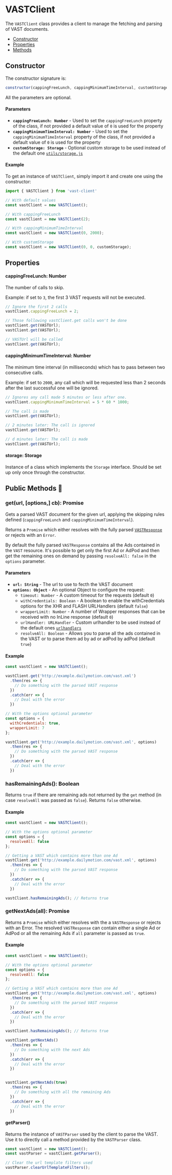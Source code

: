 # VASTClient

The `VASTClient` class provides a client to manage the fetching and parsing of VAST documents.

* [Constructor](#constructor)
* [Properties](#properties)
* [Methods](#methods)

## Constructor<a name="constructor"></a>

The constructor signature is:
```Javascript
constructor(cappingFreeLunch, cappingMinimumTimeInterval, customStorage)
```
All the parameters are optional.
#### Parameters
 * **`cappingFreeLunch: Number`** - Used to set the `cappingFreeLunch` property of the class, if not provided a default value of `0` is used for the property
 * **`cappingMinimumTimeInterval: Number`** - Used to set the `cappingMinimumTimeInterval` property of the class, if not provided a default value of `0` is used for the property
 * **`customStorage: Storage`** - Optional custom storage to be used instead of the default one [`utils/storage.js`](../../src/util/storage.js)

#### Example
To get an instance of `VASTClient`, simply import it and create one using the constructor:
```Javascript
import { VASTClient } from 'vast-client'

// With default values
const vastClient = new VASTClient();

// With cappingFreeLunch
const vastClient = new VASTClient(2);

// With cappingMinimumTimeInterval
const vastClient = new VASTClient(0, 2000);

// With customStorage
const vastClient = new VASTClient(0, 0, customStorage);
```

## Properties<a name="properties"></a>

#### cappingFreeLunch: Number
The number of calls to skip.

Example: if set to `3`, the first 3 VAST requests will not be executed.

```Javascript
// Ignore the first 2 calls
vastClient.cappingFreeLunch = 2;

// Those following vastClient.get calls won't be done
vastClient.get(VASTUrl);
vastClient.get(VASTUrl);

// VASTUrl will be called
vastClient.get(VASTUrl);
```

#### cappingMinimumTimeInterval: Number
The minimum time interval (in milliseconds) which has to pass between two consecutive calls.

Example: if set to `2000`, any call which will be requested less than 2 seconds after the last successful one will be ignored.

```Javascript
// Ignores any call made 5 minutes or less after one.
vastClient.cappingMinimumTimeInterval = 5 * 60 * 1000;

// The call is made
vastClient.get(VASTUrl);

// 2 minutes later: The call is ignored
vastClient.get(VASTUrl);

// d minutes later: The call is made
vastClient.get(VASTUrl);
```

#### storage: Storage
Instance of a class which implements the `Storage` interface. Should be set up only once through the constructor.

## Public Methods 💚 <a name="methods"></a>

### get(url, [options,] cb): Promise
Gets a parsed VAST document for the given url, applying the skipping rules defined (`cappingFreeLunch` and `cappingMinimumTimeInterval`).

Returns a `Promise` which either resolves with the fully parsed [`VASTResponse`](../../src/vast_response.js) or rejects with an `Error`.

By default the fully parsed `VASTResponse` contains all the Ads contained in the `VAST` resource. It's possible to get only the first Ad or AdPod and then get the remaining ones on demand by passing `resolveAll: false` in the `options` parameter.

#### Parameters
 * **`url: String`** - The url to use to fecth the VAST document
 * **`options: Object`** - An optional Object to configure the request:
    * `timeout: Number` - A custom timeout for the requests (default `0`)
    * `withCredentials: Boolean` - A boolean to enable the withCredentials options for the XHR and FLASH URLHandlers (default `false`)
    * `wrapperLimit: Number` - A number of Wrapper responses that can be received with no InLine response (default `0`)
    * `urlHandler: URLHandler` - Custom urlhandler to be used instead of the default ones [`urlhandlers`](../../src/urlhandlers)
    * `resolveAll: Boolean` - Allows you to parse all the ads contained in the VAST or to parse them ad by ad or adPod by adPod (default `true`)

#### Example
```Javascript
const vastClient = new VASTClient();

vastClient.get('http://example.dailymotion.com/vast.xml')
  .then(res => {
    // Do something with the parsed VAST response
  })
  .catch(err => {
    // Deal with the error
  })

// With the options optional parameter
const options = {
  withCredentials: true,
  wrapperLimit: 7
};

vastClient.get('http://example.dailymotion.com/vast.xml', options)
  .then(res => {
    // Do something with the parsed VAST response
  })
  .catch(err => {
    // Deal with the error
  })
```

### hasRemainingAds(): Boolean
Returns `true` if there are remaining ads not returned by the `get` method (in case `resolveAll` was passed as `false`). Returns `false` otherwise.

#### Example
```Javascript
const vastClient = new VASTClient();

// With the options optional parameter
const options = {
  resolveAll: false
};

// Getting a VAST which contains more than one Ad
vastClient.get('http://example.dailymotion.com/vast.xml', options)
  .then(res => {
    // Do something with the parsed VAST response
  })
  .catch(err => {
    // Deal with the error
  })

vastClient.hasRemainingAds(); // Returns true
```

### getNextAds(all): Promise
Returns a `Promise` which either resolves with the a `VASTResponse` or rejects with an Error.
The resolved `VASTResponse` can contain either a single Ad or AdPod or all the remaining Ads if `all` parameter is passed as `true`.

#### Example
```Javascript
const vastClient = new VASTClient();

// With the options optional parameter
const options = {
  resolveAll: false
};

// Getting a VAST which contains more than one Ad
vastClient.get('http://example.dailymotion.com/vast.xml', options)
  .then(res => {
    // Do something with the parsed VAST response
  })
  .catch(err => {
    // Deal with the error
  })

vastClient.hasRemainingAds(); // Returns true

vastClient.getNextAds()
  .then(res => {
    // Do something with the next Ads
  })
  .catch(err => {
    // Deal with the error
  })


vastClient.getNextAds(true)
  .then(res => {
    // Do something with all the remaining Ads
  })
  .catch(err => {
    // Deal with the error
  })
```

#### getParser()
Returns the instance of `VASTParser` used by the client to parse the VAST. Use it to directly call a method provided by the `VASTParser` class.

```Javascript
const vastClient = new VASTClient();
const vastParser = vastClient.getParser();

// Clear the url template filters used
vastParser.clearUrlTemplateFilters();
```
